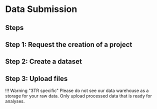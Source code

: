 # Data Submission

## Steps

## Step 1: Request the creation of a project

## Step 2: Create a dataset

## Step 3: Upload files

!!! Warning "3TR specific"
    Please do not see our data warehouse as a storage for your raw data.
    Only upload processed data that is ready for analyses.
